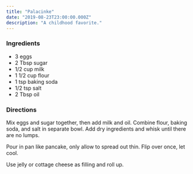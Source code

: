 ```yaml
---
title: "Palacinke"
date: "2019-08-23T23:00:00.000Z"
description: "A childhood favorite."
---
```


### Ingredients

- 3 eggs
- 2 Tbsp sugar
- 1/2 cup milk
- 1 1/2 cup flour
- 1 tsp baking soda
- 1/2 tsp salt
- 2 Tbsp oil

### Directions

Mix eggs and sugar together, then add milk and oil. Combine flour, baking soda, and salt in separate bowl. Add dry ingredients and whisk until there are no lumps.

Pour in pan like pancake, only allow to spread out thin. Flip over once, let cool.

Use jelly or cottage cheese as filling and roll up.
